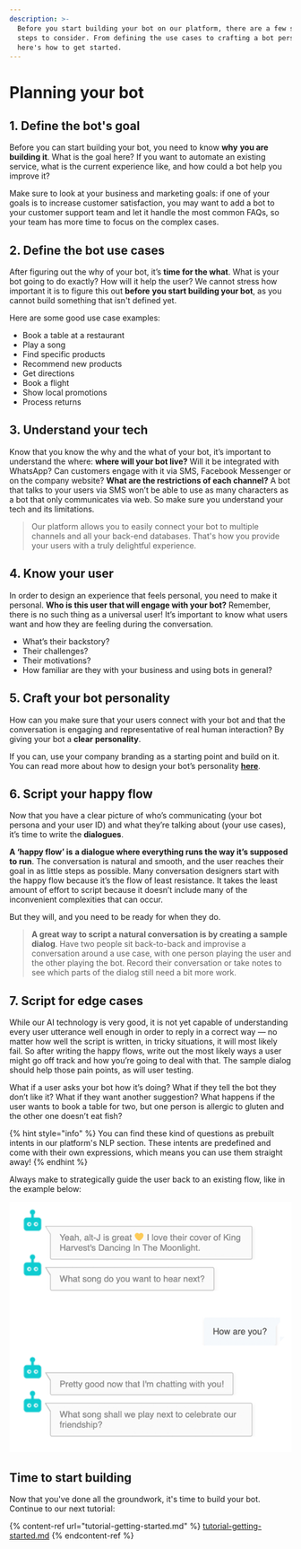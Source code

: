 ```yaml
---
description: >-
  Before you start building your bot on our platform, there are a few strategic
  steps to consider. From defining the use cases to crafting a bot personality –
  here's how to get started.
---
```


# Planning your bot

## **1. Define the bot's goal** <a href="#6f63" id="6f63"></a>

Before you can start building your bot, you need to know **why** **you are building it**. What is the goal here? If you want to automate an existing service, what is the current experience like, and how could a bot help you improve it?&#x20;

Make sure to look at your business and marketing goals: if one of your goals is to increase customer satisfaction, you may want to add a bot to your customer support team and let it handle the most common FAQs, so your team has more time to focus on the complex cases.

## 2. Define the bot use cases <a href="#9f38" id="9f38"></a>

After figuring out the why of your bot, it’s **time for the what**. What is your bot going to do exactly? How will it help the user? We cannot stress how important it is to figure this out **before** **you start building your bot**, as you cannot build something that isn't defined yet.

Here are some good use case examples:

* Book a table at a restaurant
* Play a song
* Find specific products
* Recommend new products
* Get directions&#x20;
* Book a flight
* Show local promotions
* Process returns

## 3. Understand your tech <a href="#d127" id="d127"></a>

Know that you know the why and the what of your bot, it’s important to understand the where: **where will your bot live?** Will it be integrated with WhatsApp? Can customers engage with it via SMS, Facebook Messenger or on the company website? **What are the restrictions of each channel?** A bot that talks to your users via SMS won’t be able to use as many characters as a bot that only communicates via web. So make sure you understand your tech and its limitations.

> Our platform allows you to easily connect your bot to multiple channels and all your back-end databases. That's how you provide your users with a truly delightful experience.

## 4. Know your user <a href="#948d" id="948d"></a>

In order to design an experience that feels personal, you need to make it personal. **Who is this user that will engage with your bot?** Remember, there is no such thing as a universal user! It’s important to know what users want and how they are feeling during the conversation.&#x20;

* What’s their backstory?&#x20;
* Their challenges?&#x20;
* Their motivations?&#x20;
* How familiar are they with your business and using bots in general?&#x20;

## 5. Craft your bot personality <a href="#eb7b" id="eb7b"></a>

How can you make sure that your users connect with your bot and that the conversation is engaging and representative of real human interaction? By giving your bot a **clear** **personality**.

If you can, use your company branding as a starting point and build on it. You can read more about how to design your bot’s personality [**here**](https://chatbotslife.com/how-to-design-your-chatbots-personality-free-download-dd9eeccffbb9).

## 6. Script your happy flow <a href="#d5fb" id="d5fb"></a>

Now that you have a clear picture of who’s communicating (your bot persona and your user ID) and what they’re talking about (your use cases), it’s time to write the **dialogues**.

**A ‘happy flow’ is** **a dialogue where everything runs the way it’s supposed to run**. The conversation is natural and smooth, and the user reaches their goal in as little steps as possible. Many conversation designers start with the happy flow because it’s the flow of least resistance. It takes the least amount of effort to script because it doesn’t include many of the inconvenient complexities that can occur.

But they will, and you need to be ready for when they do.

> **A great way to script a natural conversation is by creating a sample dialog**. Have two people sit back-to-back and improvise a conversation around a use case, with one person playing the user and the other playing the bot. Record their conversation or take notes to see which parts of the dialog still need a bit more work.

## 7. Script for edge cases <a href="#06e9" id="06e9"></a>

While our AI technology is very good, it is not yet capable of understanding every user utterance well enough in order to reply in a correct way — no matter how well the script is written, in tricky situations, it will most likely fail. So after writing the happy flows, write out the most likely ways a user might go off track and how you’re going to deal with that. The sample dialog should help those pain points, as will user testing.

What if a user asks your bot how it’s doing? What if they tell the bot they don’t like it? What if they want another suggestion? What happens if the user wants to book a table for two, but one person is allergic to gluten and the other one doesn’t eat fish?&#x20;

{% hint style="info" %}
You can find these kind of questions as prebuilt intents in our platform's NLP section. These intents are predefined and come with their own expressions, which means you can use them straight away!
{% endhint %}

Always make to strategically guide the user back to an existing flow, like in the example below:

![A good answer to an out-of-scope question that puts the user back on track](<../.gitbook/assets/image (343).png>)

## Time to start building

Now that you've done all the groundwork, it's time to build your bot. Continue to our next tutorial:

{% content-ref url="tutorial-getting-started.md" %}
[tutorial-getting-started.md](tutorial-getting-started.md)
{% endcontent-ref %}

